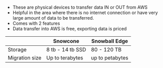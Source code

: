 
- These are physical devices to transfer data IN or OUT from AWS
- Helpful in the area where there is no internet connection or have very large amount of data to be transferred.
- Comes  with 2 features
- Data transfer into AWS is free, exporting data is priced

|                | Snowcone         | Snowball Edge   |
| -------------- | ---------------- | --------------- |
| Storage        | 8 tb - 14 tb SSD | 80 - 120 TB     |
| Migration size | Up to terabytes  | up to petabytes |
